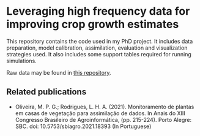 # Leveraging high frequency data for improving crop growth estimates

This repository contains the code used in my PhD project. It includes data preparation, model calibration, assimilation, evaluation and visualization strategies used. It also includes some support tables required for running simulations.

Raw data may be found in [this repository](https://doi.org/10.25824/redu/EP4NGO).

## Related publications

* Oliveira, M. P. G.; Rodrigues, L. H. A. (2021). Monitoramento de plantas em casas de vegetação para assimilação de dados. In Anais do XIII Congresso Brasileiro de Agroinformática, (pp. 215-224). Porto Alegre: SBC. doi: 10.5753/sbiagro.2021.18393 (In Portuguese)
